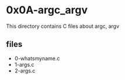 # 0x0A-argc_argv

This directory contains C files about argc, argv

## files

* 0-whatsmyname.c
* 1-args.c
* 2-args.c
